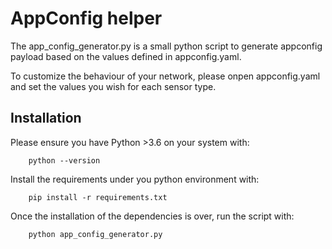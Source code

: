 # AppConfig helper

The app_config_generator.py is a small python script to generate appconfig
payload based on the values defined in appconfig.yaml.

To customize the behaviour of your network, please onpen appconfig.yaml and
set the values you wish for each sensor type.

## Installation

Please ensure you have Python >3.6 on your system with:

```
    python --version
```

Install the requirements under you python environment with:

```
    pip install -r requirements.txt
```

Once the installation of the dependencies is over, run the script with:

```
    python app_config_generator.py
```
